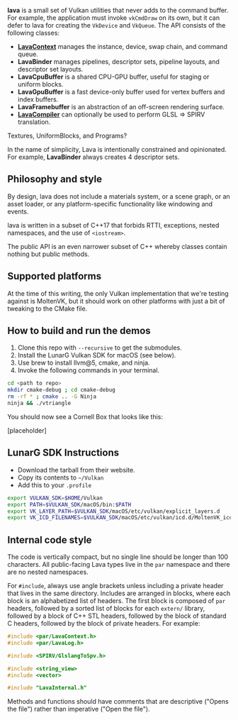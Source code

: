
**lava** is a small set of Vulkan utilities that never adds to the command buffer. For example,
the application must invoke `vkCmdDraw` on its own, but it can defer to lava for creating the
`VkDevice` and `VkQueue`. The API consists of the following classes:

- [**LavaContext**](include/par/LavaContext.h#L10-L22)
  manages the instance, device, swap chain, and command queue.
- **LavaBinder**
  manages pipelines, descriptor sets, pipeline layouts, and descriptor set layouts.
- **LavaCpuBuffer**
  is a shared CPU-GPU buffer, useful for staging or uniform blocks.
- **LavaGpuBuffer**
  is a fast device-only buffer used for vertex buffers and index buffers.
- **LavaFramebuffer**
  is an abstraction of an off-screen rendering surface.
- [**LavaCompiler**](include/par/LavaCompiler.h)
  can optionally be used to perform GLSL => SPIRV translation.

Textures, UniformBlocks, and Programs?

In the name of simplicity, Lava is intentionally constrained and opinionated. For example,
**LavaBinder** always creates 4 descriptor sets.

## Philosophy and style

By design, lava does not include a materials system, or a scene graph, or an asset loader, or any
platform-specific functionality like windowing and events.

lava is written in a subset of C++17 that forbids RTTI, exceptions, nested namespaces, and the use
of `<iostream>`.

The public API is an even narrower subset of C++ whereby classes contain nothing but public methods.

## Supported platforms

At the time of this writing, the only Vulkan implementation that we're testing against is MoltenVK,
but it should work on other platforms with just a bit of tweaking to the CMake file.

## How to build and run the demos

1. Clone this repo with `--recursive` to get the submodules.
1. Install the LunarG Vulkan SDK for macOS (see below).
1. Use brew to install llvm@5, cmake, and ninja.
1. Invoke the following commands in your terminal.

```bash
cd <path to repo>
mkdir cmake-debug ; cd cmake-debug
rm -rf * ; cmake .. -G Ninja
ninja && ./vtriangle
```

You should now see a Cornell Box that looks like this:

[placeholder]

## LunarG SDK Instructions

* Download the tarball from their website.
* Copy its contents to `~/Vulkan`
* Add this to your `.profile`

```bash
export VULKAN_SDK=$HOME/Vulkan
export PATH=$VULKAN_SDK/macOS/bin:$PATH
export VK_LAYER_PATH=$VULKAN_SDK/macOS/etc/vulkan/explicit_layers.d
export VK_ICD_FILENAMES=$VULKAN_SDK/macOS/etc/vulkan/icd.d/MoltenVK_icd.json
```

## Internal code style

The code is vertically compact, but no single line should be longer than 100 characters. All
public-facing Lava types live in the `par` namespace and there are no nested namespaces.

For `#include`, always use angle brackets unless including a private header that lives in the same
directory. Includes are arranged in blocks, where each block is an alphabetized list of headers. The
first block is composed of `par` headers, followed by a sorted list of blocks for each `extern/`
library, followed by a block of C++ STL headers, followed by the block of standard C headers,
followed by the block of private headers. For example:

```C++
#include <par/LavaContext.h>
#include <par/LavaLog.h>

#include <SPIRV/GlslangToSpv.h>

#include <string_view>
#include <vector>

#include "LavaInternal.h"
```

Methods and functions should have comments that are descriptive ("Opens the file") rather than
imperative ("Open the file").
